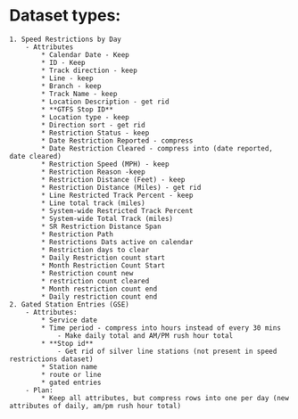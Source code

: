 # Dataset types:
    1. Speed Restrictions by Day
        - Attributes
            * Calendar Date - Keep
            * ID - Keep
            * Track direction - keep
            * Line - keep
            * Branch - keep
            * Track Name - keep
            * Location Description - get rid
            * **GTFS Stop ID**
            * Location type - keep
            * Direction sort - get rid
            * Restriction Status - keep
            * Date Restriction Reported - compress
            * Date Restriction Cleared - compress into (date reported, date cleared)
            * Restriction Speed (MPH) - keep
            * Restriction Reason -keep
            * Restriction Distance (Feet) - keep
            * Restriction Distance (Miles) - get rid
            * Line Restricted Track Percent - keep
            * Line total track (miles)
            * System-wide Restricted Track Percent
            * System-wide Total Track (miles)
            * SR Restriction Distance Span 
            * Restriction Path
            * Restrictions Dats active on calendar
            * Restriction days to clear
            * Daily Restriction count start
            * Month Restriction Count Start
            * Restriction count new
            * restriction count cleared
            * Month restriction count end
            * Daily restriction count end
    2. Gated Station Entries (GSE)
        - Attributes:
            * Service date
            * Time period - compress into hours instead of every 30 mins
                - Make daily total and AM/PM rush hour total
            * **Stop id**
                - Get rid of silver line stations (not present in speed restrictions dataset)
            * Station name
            * route or line
            * gated entries
        - Plan:
            * Keep all attributes, but compress rows into one per day (new attributes of daily, am/pm rush hour total)